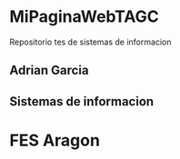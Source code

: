 # MiPaginaWebTAGC
Repositorio tes de sistemas de informacion

## Adrian Garcia

## Sistemas de informacion
# FES Aragon

